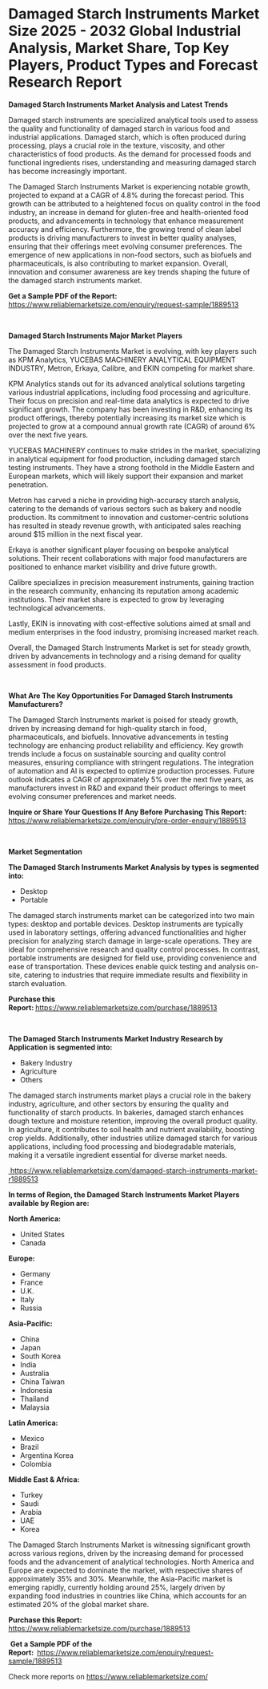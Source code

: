 <p><h1>Damaged Starch Instruments Market Size 2025 - 2032 Global Industrial Analysis, Market Share, Top Key Players, Product Types and Forecast Research Report</h1></p><p><strong>Damaged Starch Instruments Market Analysis and Latest Trends</strong></p>
<p><p>Damaged starch instruments are specialized analytical tools used to assess the quality and functionality of damaged starch in various food and industrial applications. Damaged starch, which is often produced during processing, plays a crucial role in the texture, viscosity, and other characteristics of food products. As the demand for processed foods and functional ingredients rises, understanding and measuring damaged starch has become increasingly important.</p><p>The Damaged Starch Instruments Market is experiencing notable growth, projected to expand at a CAGR of 4.8% during the forecast period. This growth can be attributed to a heightened focus on quality control in the food industry, an increase in demand for gluten-free and health-oriented food products, and advancements in technology that enhance measurement accuracy and efficiency. Furthermore, the growing trend of clean label products is driving manufacturers to invest in better quality analyses, ensuring that their offerings meet evolving consumer preferences. The emergence of new applications in non-food sectors, such as biofuels and pharmaceuticals, is also contributing to market expansion. Overall, innovation and consumer awareness are key trends shaping the future of the damaged starch instruments market.</p></p>
<p><strong>Get a Sample PDF of the Report:&nbsp;</strong> <a href="https://www.reliablemarketsize.com/enquiry/request-sample/1889513?utm_campaign=3351&utm_medium=2&utm_source=Github&utm_content=ia&utm_term=28032025&utm_id=damaged-starch-instruments">https://www.reliablemarketsize.com/enquiry/request-sample/1889513</a></p>
<p>&nbsp;</p>
<p><strong>Damaged Starch Instruments Major Market Players</strong></p>
<p><p>The Damaged Starch Instruments Market is evolving, with key players such as KPM Analytics, YUCEBAS MACHINERY ANALYTICAL EQUIPMENT INDUSTRY, Metron, Erkaya, Calibre, and EKIN competing for market share.</p><p>KPM Analytics stands out for its advanced analytical solutions targeting various industrial applications, including food processing and agriculture. Their focus on precision and real-time data analytics is expected to drive significant growth. The company has been investing in R&D, enhancing its product offerings, thereby potentially increasing its market size which is projected to grow at a compound annual growth rate (CAGR) of around 6% over the next five years.</p><p>YUCEBAS MACHINERY continues to make strides in the market, specializing in analytical equipment for food production, including damaged starch testing instruments. They have a strong foothold in the Middle Eastern and European markets, which will likely support their expansion and market penetration.</p><p>Metron has carved a niche in providing high-accuracy starch analysis, catering to the demands of various sectors such as bakery and noodle production. Its commitment to innovation and customer-centric solutions has resulted in steady revenue growth, with anticipated sales reaching around $15 million in the next fiscal year.</p><p>Erkaya is another significant player focusing on bespoke analytical solutions. Their recent collaborations with major food manufacturers are positioned to enhance market visibility and drive future growth.</p><p>Calibre specializes in precision measurement instruments, gaining traction in the research community, enhancing its reputation among academic institutions. Their market share is expected to grow by leveraging technological advancements.</p><p>Lastly, EKIN is innovating with cost-effective solutions aimed at small and medium enterprises in the food industry, promising increased market reach.</p><p>Overall, the Damaged Starch Instruments Market is set for steady growth, driven by advancements in technology and a rising demand for quality assessment in food products.</p></p>
<p>&nbsp;</p>
<p><strong>What Are The Key Opportunities For Damaged Starch Instruments Manufacturers?</strong></p>
<p><p>The Damaged Starch Instruments market is poised for steady growth, driven by increasing demand for high-quality starch in food, pharmaceuticals, and biofuels. Innovative advancements in testing technology are enhancing product reliability and efficiency. Key growth trends include a focus on sustainable sourcing and quality control measures, ensuring compliance with stringent regulations. The integration of automation and AI is expected to optimize production processes. Future outlook indicates a CAGR of approximately 5% over the next five years, as manufacturers invest in R&D and expand their product offerings to meet evolving consumer preferences and market needs.</p></p>
<p><strong>Inquire or Share Your Questions If Any Before Purchasing This Report:</strong> <a href="https://www.reliablemarketsize.com/enquiry/pre-order-enquiry/1889513?utm_campaign=3351&utm_medium=2&utm_source=Github&utm_content=ia&utm_term=28032025&utm_id=damaged-starch-instruments">https://www.reliablemarketsize.com/enquiry/pre-order-enquiry/1889513</a></p>
<p>&nbsp;</p>
<p><strong>Market Segmentation</strong></p>
<p><strong>The Damaged Starch Instruments Market Analysis by types is segmented into:</strong></p>
<p><ul><li>Desktop</li><li>Portable</li></ul></p>
<p><p>The damaged starch instruments market can be categorized into two main types: desktop and portable devices. Desktop instruments are typically used in laboratory settings, offering advanced functionalities and higher precision for analyzing starch damage in large-scale operations. They are ideal for comprehensive research and quality control processes. In contrast, portable instruments are designed for field use, providing convenience and ease of transportation. These devices enable quick testing and analysis on-site, catering to industries that require immediate results and flexibility in starch evaluation.</p></p>
<p><strong>Purchase this Report:&nbsp;</strong><a href="https://www.reliablemarketsize.com/purchase/1889513?utm_campaign=3351&utm_medium=2&utm_source=Github&utm_content=ia&utm_term=28032025&utm_id=damaged-starch-instruments">https://www.reliablemarketsize.com/purchase/1889513</a></p>
<p>&nbsp;</p>
<p><strong>The Damaged Starch Instruments Market Industry Research by Application is segmented into:</strong></p>
<p><ul><li>Bakery Industry</li><li>Agriculture</li><li>Others</li></ul></p>
<p><p>The damaged starch instruments market plays a crucial role in the bakery industry, agriculture, and other sectors by ensuring the quality and functionality of starch products. In bakeries, damaged starch enhances dough texture and moisture retention, improving the overall product quality. In agriculture, it contributes to soil health and nutrient availability, boosting crop yields. Additionally, other industries utilize damaged starch for various applications, including food processing and biodegradable materials, making it a versatile ingredient essential for diverse market needs.</p></p>
<p><a href="https://www.reliablemarketsize.com/damaged-starch-instruments-market-r1889513?utm_campaign=3351&utm_medium=2&utm_source=Github&utm_content=ia&utm_term=28032025&utm_id=damaged-starch-instruments">&nbsp;https://www.reliablemarketsize.com/damaged-starch-instruments-market-r1889513</a></p>
<p><strong>In terms of Region, the Damaged Starch Instruments Market Players available by Region are:</strong></p>
<p>
    <p> <strong> North America: </strong>
        <ul>
            <li>United States</li>
            <li>Canada</li>
        </ul>
        </p> 
    <p> <strong> Europe: </strong>
        <ul>
            <li>Germany</li>
            <li>France</li>
            <li>U.K.</li>
            <li>Italy</li>
            <li>Russia</li>
        </ul>
        </p> 
    <p> <strong> Asia-Pacific: </strong>
        <ul>
            <li>China</li>
            <li>Japan</li>
            <li>South Korea</li>
            <li>India</li>
            <li>Australia</li>
            <li>China Taiwan</li>
            <li>Indonesia</li>
            <li>Thailand</li>
            <li>Malaysia</li>
        </ul>
        </p> 
    <p> <strong> Latin America: </strong>
        <ul>
            <li>Mexico</li>
            <li>Brazil</li>
            <li>Argentina Korea</li>
            <li>Colombia</li>
        </ul>
        </p> 
    <p> <strong> Middle East & Africa: </strong>
        <ul>
            <li>Turkey</li>
            <li>Saudi</li>
            <li>Arabia</li>
            <li>UAE</li>
            <li>Korea</li>
        </ul>
    </p>
    </p>
<p><p>The Damaged Starch Instruments Market is witnessing significant growth across various regions, driven by the increasing demand for processed foods and the advancement of analytical technologies. North America and Europe are expected to dominate the market, with respective shares of approximately 35% and 30%. Meanwhile, the Asia-Pacific market is emerging rapidly, currently holding around 25%, largely driven by expanding food industries in countries like China, which accounts for an estimated 20% of the global market share.</p></p>
<p><strong>Purchase this Report: </strong><a href="https://www.reliablemarketsize.com/purchase/1889513?utm_campaign=3351&utm_medium=2&utm_source=Github&utm_content=ia&utm_term=28032025&utm_id=damaged-starch-instruments">https://www.reliablemarketsize.com/purchase/1889513</a></p>
<p>&nbsp;<strong>Get a Sample PDF of the Report:&nbsp;&nbsp;</strong><a href="https://www.reliablemarketsize.com/enquiry/request-sample/1889513?utm_campaign=3351&utm_medium=2&utm_source=Github&utm_content=ia&utm_term=28032025&utm_id=damaged-starch-instruments">https://www.reliablemarketsize.com/enquiry/request-sample/1889513</a></p>
<p><strong></strong></p>
<p>Check more reports on <a href="https://www.reliablemarketsize.com/?utm_campaign=3351&utm_medium=2&utm_source=Github&utm_content=ia&utm_term=28032025&utm_id=damaged-starch-instruments">https://www.reliablemarketsize.com/</a></p>